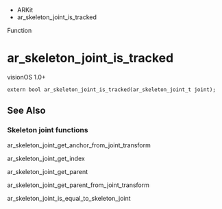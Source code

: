 

- ARKit
-  ar_skeleton_joint_is_tracked 

Function

# ar_skeleton_joint_is_tracked

visionOS 1.0+

``` source
extern bool ar_skeleton_joint_is_tracked(ar_skeleton_joint_t joint);
```

## See Also

### Skeleton joint functions

ar_skeleton_joint_get_anchor_from_joint_transform

ar_skeleton_joint_get_index

ar_skeleton_joint_get_parent

ar_skeleton_joint_get_parent_from_joint_transform

ar_skeleton_joint_is_equal_to_skeleton_joint

